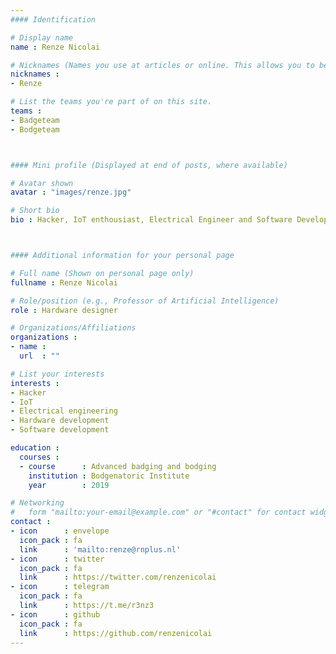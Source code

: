 ```yaml
---
#### Identification

# Display name
name : Renze Nicolai

# Nicknames (Names you use at articles or online. This allows you to be linked at articles.)
nicknames :
- Renze

# List the teams you're part of on this site.
teams :
- Badgeteam
- Bodgeteam



#### Mini profile (Displayed at end of posts, where available)

# Avatar shown
avatar : "images/renze.jpg"

# Short bio
bio : Hacker, IoT enthousiast, Electrical Engineer and Software Developer.



#### Additional information for your personal page

# Full name (Shown on personal page only)
fullname : Renze Nicolai

# Role/position (e.g., Professor of Artificial Intelligence)
role : Hardware designer

# Organizations/Affiliations
organizations :
- name :
  url  : ""

# List your interests
interests :
- Hacker
- IoT
- Electrical engineering
- Hardware development
- Software development

education :
  courses :
  - course      : Advanced badging and bodging
    institution : Bodgenatoric Institute
    year        : 2019

# Networking
#   form "mailto:your-email@example.com" or "#contact" for contact widget.
contact :
- icon      : envelope
  icon_pack : fa
  link      : 'mailto:renze@rnplus.nl'
- icon      : twitter
  icon_pack : fa
  link      : https://twitter.com/renzenicolai
- icon      : telegram
  icon_pack : fa
  link      : https://t.me/r3nz3
- icon      : github
  icon_pack : fa
  link      : https://github.com/renzenicolai
---
```

